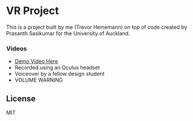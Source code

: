 # VR Project

This is a project built by me (Trevor Heinemann) on top of code created by Prasanth Sasikumar for the University of Auckland.

 ### Videos
 - [Demo Video Here](https://youtu.be/REG8aDf1UoI)
 - Recorded using an Oculus headset
 - Voiceover by a fellow design student
 - VOLUME WARNING

License
----

MIT



